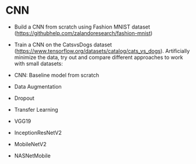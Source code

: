 # CNN


- Build a CNN from scratch using Fashion MNIST dataset (https://githubhelp.com/zalandoresearch/fashion-mnist)


- Train a CNN on the CatsvsDogs dataset (https://www.tensorflow.org/datasets/catalog/cats_vs_dogs). Artificially minimize the data, try out and compare different approaches to work with small datasets:
 - CNN: Baseline model from scratch
 - Data Augmentation
 - Dropout
 - Transfer Learning
  - VGG19
  - InceptionResNetV2
  - MobileNetV2
  - NASNetMobile

